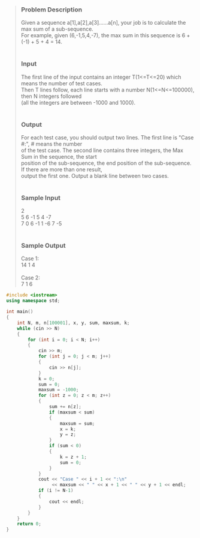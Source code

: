>### Problem Description<br>
>Given a sequence a[1],a[2],a[3]......a[n], your job is to calculate the max sum of a sub-sequence.<br> 
>For example, given (6,-1,5,4,-7), the max sum in this sequence is 6 + (-1) + 5 + 4 = 14.<br>
> <br>
>### Input<br>
>The first line of the input contains an integer T(1<=T<=20) which means the number of test cases.<br>
>Then T lines follow, each line starts with a number N(1<=N<=100000), then N integers followed<br>
>(all the integers are between -1000 and 1000).<br>
> <br>
>### Output<br>
>For each test case, you should output two lines. The first line is "Case #:", # means the number <br>
>of the test case. The second line contains three integers, the Max Sum in the sequence, the start <br>
>position of the sub-sequence, the end position of the sub-sequence. If there are more than one result,<br> 
>output the first one. Output a blank line between two cases.<br>
> <br>
>### Sample Input<br>
>2<br>
>5 6 -1 5 4 -7<br>
>7 0 6 -1 1 -6 7 -5<br>
> <br>
>### Sample Output<br>
>Case 1:<br>
>14 1 4<br>
><br>
>Case 2:<br>
>7 1 6<br>
```cpp
#include <iostream>
using namespace std;

int main()
{
    int N, m, n[100001], x, y, sum, maxsum, k;
    while (cin >> N)
    {
        for (int i = 0; i < N; i++)
        {
            cin >> m;
            for (int j = 0; j < m; j++)
            {
                cin >> n[j];
            }
            k = 0;
            sum = 0;
            maxsum = -1000;
            for (int z = 0; z < m; z++)
            {
                sum += n[z];
                if (maxsum < sum)
                {
                    maxsum = sum;
                    x = k;
                    y = z;
                }
                if (sum < 0)
                {
                    k = z + 1;
                    sum = 0;
                }
            }
            cout << "Case " << i + 1 << ":\n"
                 << maxsum << " " << x + 1 << " " << y + 1 << endl;
            if (i != N-1)
            {
                cout << endl;
            }
        }
    }
    return 0;
}
```
